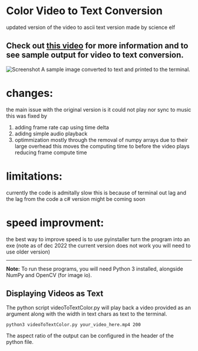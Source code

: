 # Color Video to Text Conversion

updated version of the video to ascii text version made by science elf 

 ## Check out [this video](https://www.youtube.com/watch?v=uGoR3ZYZqjc) for more information and to see sample output for video to text conversion.

![Screenshot](screenshot.png)
A sample image converted to text and printed to the terminal.

# changes:
the main issue with the original version is it could not play nor sync to music this was fixed by 
1. adding frame rate cap using time delta 
2. adidng simple audio playback
3. optimmization mostly through the removal of numpy arrays due to their large overhead this moves the computing time to before the video plays reducing frame compute time
# limitations:
currently the code is admitally slow this is because of terminal out lag and the lag from the code a c# version might be coming soon


# speed improvment:
the best way to improve speed is to use pyinstaller turn the program into an exe (note as of dec 2022 the current version does not work you will need to use older version)






---

**Note:** To run these programs, you will need Python 3 installed, alongside NumPy and OpenCV (for image io).


## Displaying Videos as Text
The python script videoToTextColor.py will play back a video provided as an argument along with the width in text chars as text to the terminal.

`python3 videoToTextColor.py your_video_here.mp4 200`

The aspect ratio of the output can be configured in the header of the python file.
